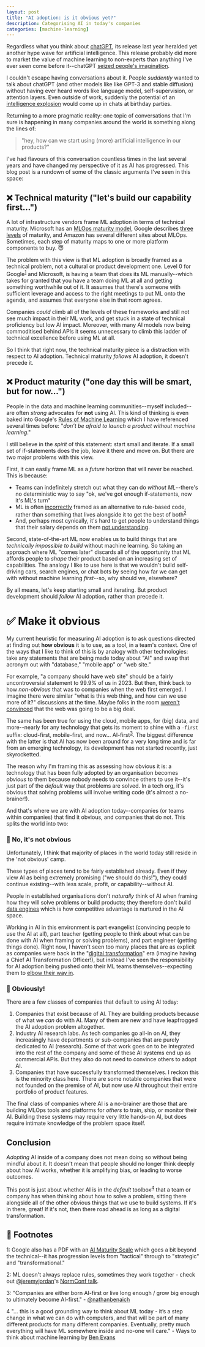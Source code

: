 ```yaml
---
layout: post
title: "AI adoption: is it obvious yet?"
description: Categorising AI in today's companies
categories: [machine-learning]
---
```


Regardless what you think about [chatGPT](https://chat.openai.com/chat), its release last year heralded yet another hype wave for artificial intelligence. This release probably did more to market the value of machine learning to non-experts than anything I've ever seen come before it--chatGPT [seized people's imagination](https://www.nytimes.com/2023/01/07/technology/generative-ai-chatgpt-investments.html).

I couldn't escape having conversations about it. People _suddently_ wanted to talk about chatGPT (and other models like like GPT-3 and stable diffusion) without having ever heard words like language model, self-supervision, or attention layers. Even outside of work, suddenly the potential of an [intelligence explosion](https://en.wikipedia.org/wiki/Technological_singularity#Intelligence_explosion) would come up in chats at birthday parties.

Returning to a more pragmatic reality: one topic of conversations that I'm sure is happening in many companies around the world is something along the lines of:

> "hey, how can we start using (more) artificial intelligence in our products?"

I've had flavours of this conversation countless times in the last several years and have changed my perspective of it as AI has progressed. This blog post is a rundown of some of the classic arguments I've seen in this space: 

## ❌ Technical maturity ("let's build our capability first...")

A lot of infrastructure vendors frame ML adoption in terms of technical maturity. Microsoft has an [MLOps maturity model](https://learn.microsoft.com/en-us/azure/architecture/example-scenario/mlops/mlops-maturity-model), Google describes [three levels](https://cloud.google.com/architecture/mlops-continuous-delivery-and-automation-pipelines-in-machine-learning) of maturity, and Amazon has several different sites about MLOps. Sometimes, each step of maturity maps to one or more platform components to buy. 😇

The problem with this view is that ML adoption is broadly framed as a technical problem, not a cultural or product development one. Level 0 for Google<sup>[1](#footnote1)</sup> and Microsoft, is having a team that does its ML manually--which takes for granted that you have a team doing ML at all and getting something worthwhile out of it. It assumes that there's someone with sufficient leverage and access to the right meetings to put ML onto the agenda, and assumes that everyone else in that room agrees.

Companies _could_ climb all of the levels of these frameworks and still not see much impact in their ML work, and get stuck in a state of technical proficiency but low AI impact. Moreover, with many AI models now being commoditised behind APIs it seems unnecessary to climb this ladder of technical excellence before using ML at all.

So I think that right now, the technical maturity piece is a distraction with respect to AI adoption. Technical maturity _follows_ AI adoption, it doesn't precede it.

## ❌ Product maturity ("one day this will be smart, but for now...")

People in the data and machine learning communities--myself included--are often _strong_ advocates for **not** using AI. This kind of thinking is even baked into Google's [Rules of Machine Learning](https://developers.google.com/machine-learning/guides/rules-of-ml#before_machine_learning) which I have referenced several times before: "_don’t be afraid to launch a product without machine learning_."

I still believe in the _spirit_ of this statement: start small and iterate. If a small set of if-statements does the job, leave it there and move on. But there are two major problems with this view.

First, it can easily frame ML as a _future_ horizon that will never be reached. This is because: 

* Teams can indefinitely stretch out what they can do _without ML_--there's no deterministic way to say "ok, we've got enough if-statements, now it's ML's turn"
* ML is often [incorrectly](https://nlathia.github.io/2020/10/ML-and-rule-engines.html) framed as an alternative to rule-based code, rather than something that lives alongside it to get the best of both<sup>[2](#footnote2)</sup> 
* And, perhaps most cynically, it's hard to get people to understand things that their salary depends on them [not understanding](https://twitter.com/kareem_carr/status/1611785671877828623).

Second, state-of-the-art ML now enables us to build things that are _technically impossible to build_ without machine learning. So taking an approach where ML "comes later" discards all of the opportunity that ML affords people to _shape_ their product based on an increasing set of capabilities. The analogy I like to use here is that we wouldn't build self-driving cars, search engines, or chat bots by seeing how far we can get with without machine learning _first_--so, why should we, elsewhere? 

By all means, let's keep starting small and iterating. But product development should _follow_ AI adoption, rather than precede it.

# ✅  Make it obvious

My current heuristic for measuring AI adoption is to ask questions directed at finding out **how obvious** it is to use, as a tool, in a team's context. One of the ways that I like to think of this is by analogy with other technologies: take any statements that are being made today about "AI" and swap that acronym out with "database," "mobile app" or "web site."

For example, "a company should have web site" should be a fairly uncontroversial statement to 99.9% of us in 2023. But then, think back to how _non-obvious_ that was to companies when the web first emerged. I imagine there were similar "what is this web thing, and how can we use more of it?" discussions at the time. Maybe folks in the room [weren't convinced](https://www.newsweek.com/clifford-stoll-why-web-wont-be-nirvana-185306) that the web was going to be a big deal.

The same has been true for using the cloud, mobile apps, for (big) data, and more--nearly for any technology that gets its moment to shine with a `-first` suffix: cloud-first, mobile-first, and now... AI-first<sup>[3](#footnote3)</sup>. The biggest difference with the latter is that AI has now been around for a very long time and is far from an emerging technology, its development has not started recently, just skyrocketted.

The reason why I'm framing this as assessing how obvious it is: a technology that has been fully adopted by an organisation becomes _obvious_ to them because nobody needs to convince others to use it--it's just part of the _default_ way that problems are solved. In a tech org, it's obvious that solving problems will involve writing code (it's almost a no-brainer!).

And that's where we are with AI adoption today--companies (or teams within companies) that find it obvious, and companies that do not. This splits the world into two:

### 🤔 No, it's not obvious

Unfortunately, I think that majority of places in the world today still reside in the 'not obvious' camp.

These types of places tend to be fairly established already. Even if they view AI as being extremely promising ("we should do this!"), they could continue existing--with less scale, profit, or capability--without AI.

People in established organisations don't _naturally_ think of AI when framing how they will solve problems or build products; they therefore don't build [data engines](https://twitter.com/karpathy/status/1599852921541128194) which is how competitive advantage is nurtured in the AI space.

Working in AI in this environment is part evangelist (convincing people to use the AI at all), part teacher (getting people to think about what can be done with AI when framing or solving problems), and part engineer (getting things done). Right now, I haven't seen too many places that are as explicit as companies were back in the "[digital transformation](https://en.wikipedia.org/wiki/Digital_transformation)" era (imagine having a Chief AI Transformation Officer!), but instead I've seen the responsibility for AI adoption being pushed onto their ML teams themselves--expecting them to [elbow their way in](https://wrongbutuseful.substack.com/p/elbows-of-data).


### 🚀 Obviously!

There are a few classes of companies that default to using AI today:

1. Companies that exist because of AI. They are building products because of what we _can_ do with AI. Many of them are new and have leapfrogged the AI adoption problem altogether.
2. Industry AI research labs. As tech companies go all-in on AI, they increasingly have departments or sub-companies that are purely dedicated to AI (research). Some of that work goes on to be integrated into the rest of the company and some of these AI systems end up as commercial APIs. But they also do not need to convince others to adopt AI.
3. Companies that have successfully transformed themselves. I reckon this is the minority class here. There are some notable companies that were not founded on the premise of AI, but now use AI throughout their entire portfolio of product features.

The final class of companies where AI is a no-brainer are those that are building MLOps tools and platforms for _others_ to train, ship, or monitor their AI. Building these systems may require very little hands-on AI, but does require intimate knowledge of the problem space itself.

## Conclusion

_Adopting_ AI inside of a company does not mean doing so without being mindful about it. It doesn't mean that people should no longer think deeply about how AI works, whether it is amplifying bias, or leading to worse outcomes. 

This post is just about whether AI is in the _default_ toolbox<sup>[4](#footnote4)</sup> that a team or company has when thinking about how to solve a problem, sitting there alongside all of the other obvious things that we use to build systems. If it's in there, great! If it's not, then there road ahead is as long as a digital transformation.


## 🔢 Footnotes

<a name="footnote1">1</a>: Google also has a PDF with an [AI Maturity Scale](https://services.google.com/fh/files/misc/ai_adoption_framework_whitepaper.pdf) which goes a bit beyond the technical--it has progression levels from "tactical" through to "strategic" and "transformational."

<a name="footnote2">2</a>: ML doesn't always replace rules, sometimes they work together - check out [@jeremyjordan](https://twitter.com/jeremyjordan)'s [NormConf talk](https://www.youtube.com/watch?v=gXe9iXNTuDc).

<a name="footnote3">3</a>: "Companies are either born AI-first or live long enough / grow big enough to ultimately become AI-first." - [@nathanbenaich](https://twitter.com/nathanbenaich/status/1607760752315863042)

<a name="footnote4">4</a> "... this is a good grounding way to think about ML today - it’s a step change in what we can do with computers, and that will be part of many different products for many different companies. Eventually, pretty much everything will have ML somewhere inside and no-one will care." - Ways to think about machine learning by [Ben Evans](https://www.ben-evans.com/benedictevans/2018/06/22/ways-to-think-about-machine-learning-8nefy)
